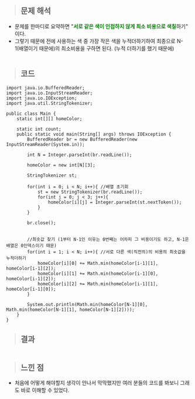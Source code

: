 <p><img alt="" src="https://velog.velcdn.com/images/gayeong39/post/a4187eab-bbb4-4280-843f-452b6aef7f38/image.png" /></p>
<blockquote>
<h2 id="문제-해석">문제 해석</h2>
</blockquote>
<ul>
<li>문제를 한마디로 요약하면 &quot;<span style="color: green;"><strong>서로 같은 색이 인접하지 않게 최소 비용으로 색칠</strong></span>하기&quot; 이다.</li>
<li>그렇기 때문에 전에 사용하는 색 중 가장 작은 색을 누적더하기하여 최종으로 N-1(배열이기 때문에)의 최소비용을 구하면 된다. (누적 더하기를 했기 때문에)</li>
</ul>
<p><img alt="" src="https://velog.velcdn.com/images/gayeong39/post/5906e8ba-e480-4c7e-a915-3a3db2d877f4/image.png" /></p>
<blockquote>
<h2 id="코드">코드</h2>
</blockquote>


<pre><code class="language-java">import java.io.BufferedReader;
import java.io.InputStreamReader;
import java.io.IOException;
import java.util.StringTokenizer;

public class Main {
    static int[][] homeColor;

    static int count;
    public static void main(String[] args) throws IOException {
        BufferedReader br = new BufferedReader(new InputStreamReader(System.in));

        int N = Integer.parseInt(br.readLine());

        homeColor = new int[N][3];

        StringTokenizer st;

        for(int i = 0; i &lt; N; i++){ //배열 초기회
            st = new StringTokenizer(br.readLine());
            for(int j = 0; j &lt; 3; j++){
                homeColor[i][j] = Integer.parseInt(st.nextToken());
            }
        }

        br.close();


        //최솟값 찾기 (1부터 N-1인 이유는 0번째는 어차피 그 비용이기도 하고, N-1은 배열은 0인덱스이기 때문)
        for(int i = 1; i &lt; N; i++){ //서로 다른 색(직전의)의 비용의 최솟값을 누적더하기
            homeColor[i][0] += Math.min(homeColor[i-1][1], homeColor[i-1][2]);
            homeColor[i][1] += Math.min(homeColor[i-1][0], homeColor[i-1][2]);
            homeColor[i][2] += Math.min(homeColor[i-1][1], homeColor[i-1][0]);
        }

        System.out.println(Math.min(homeColor[N-1][0], Math.min(homeColor[N-1][1], homeColor[N-1][2])));
    }
}</code></pre>


<blockquote>
<h2 id="결과">결과</h2>
</blockquote>
<p><img alt="" src="https://velog.velcdn.com/images/gayeong39/post/6d531aa6-bc5e-4dda-878d-eb79a3f88ced/image.png" /></p>
<blockquote>
<h2 id="느낀-점">느낀 점</h2>
</blockquote>
<ul>
<li>처음에 어떻게 해야할지 생각이 안나서 막막했지만 여러 분들의 코드를 봐보니 그래도 바로 이해할 수 있었다.</li>
</ul>
